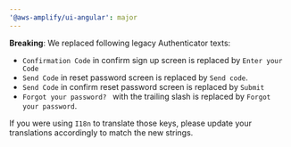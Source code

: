 ```yaml
---
'@aws-amplify/ui-angular': major
---
```


**Breaking**: We replaced following legacy Authenticator texts:
- `Confirmation Code` in confirm sign up screen is replaced by `Enter your Code`
- `Send Code` in reset password screen is replaced by `Send code`.
- `Send Code` in confirm reset password screen is replaced by `Submit`
- `Forgot your password? ` with the trailing slash is replaced by `Forgot your password`.


If you were using `I18n` to translate those keys, please update your translations accordingly to match the new strings.
